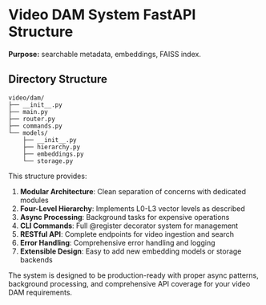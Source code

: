 # Video DAM System FastAPI Structure

**Purpose:** searchable metadata, embeddings, FAISS index.

## Directory Structure
```
video/dam/
├── __init__.py
├── main.py
├── router.py
├── commands.py
└── models/
    ├── __init__.py
    ├── hierarchy.py
    ├── embeddings.py
    └── storage.py
```

This structure provides:

1. **Modular Architecture**: Clean separation of concerns with dedicated modules
2. **Four-Level Hierarchy**: Implements L0-L3 vector levels as described
3. **Async Processing**: Background tasks for expensive operations
4. **CLI Commands**: Full @register decorator system for management
5. **RESTful API**: Complete endpoints for video ingestion and search
6. **Error Handling**: Comprehensive error handling and logging
7. **Extensible Design**: Easy to add new embedding models or storage backends

The system is designed to be production-ready with proper async patterns, background processing, and comprehensive API coverage for your video DAM requirements.